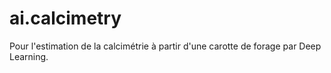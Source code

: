 # ai.calcimetry

Pour l'estimation de la calcimétrie à partir d'une carotte de forage par Deep Learning.
